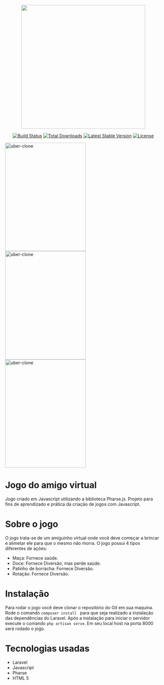 <p align="center"><img src="https://res.cloudinary.com/dtfbvvkyp/image/upload/v1566331377/laravel-logolockup-cmyk-red.svg" width="400"></p>

<p align="center">
<a href="https://travis-ci.org/laravel/framework"><img src="https://travis-ci.org/laravel/framework.svg" alt="Build Status"></a>
<a href="https://packagist.org/packages/laravel/framework"><img src="https://poser.pugx.org/laravel/framework/d/total.svg" alt="Total Downloads"></a>
<a href="https://packagist.org/packages/laravel/framework"><img src="https://poser.pugx.org/laravel/framework/v/stable.svg" alt="Latest Stable Version"></a>
<a href="https://packagist.org/packages/laravel/framework"><img src="https://poser.pugx.org/laravel/framework/license.svg" alt="License"></a>
</p>


<div>
<img class="wp-image-thumb img-responsive minha-classe" src="https://i.ibb.co/dDB1zs1/pou2.png" width="260" height="350" alt="uber-clone" />
  <img class="wp-image-thumb img-responsive minha-classe" src="https://i.ibb.co/Sd2KnMm/pou3.png" width="260" height="350" alt="uber-clone" />
      <img class="wp-image-thumb img-responsive minha-classe" src="https://i.ibb.co/pQFXDY8/download-2.png" width="260" height="350" alt="uber-clone" />
</div>


# Jogo do amigo virtual

Jogo criado em Javascript utilizando a biblioteca Pharse.js.  Projeto para fins de aprendizado e prática da criação de jogos com Javascript. 

# Sobre o jogo

O jogo trata-se de um amiguinho virtual onde você deve começar a brincar e alimetar ele para que o mesmo não morra.
O jogo possui 4 tipos diferentes de ações:
 - Maça: Fornece saúde.
 - Doce: Fornece Diversão, mas perde saúde.
 - Patinho de borracha: Fornece Diversão.
 - Rotação: Fornece Diversão.


# Instalação

Para rodar o jogo você deve clonar o repositório do Git em sua maquina. Rode o comando ```composer install ```  para que seja realizado a instalação das dependências do Laravel. 
Após a instalação para iniciar o servidor execute o comando ``` php artisan serve ```. 
Em seu local host na porta 8000 será rodado o jogo.

# Tecnologias usadas

- Laravel 
- Javascript
- Pharse
- HTML 5
